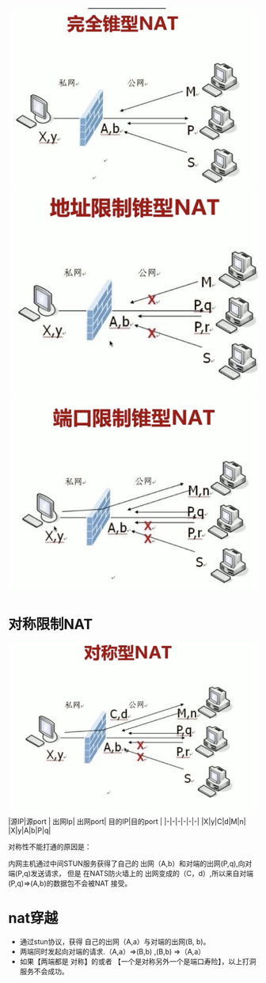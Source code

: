 
![Alt text](imgs/nat1.png)
![Alt text](imgs/nat2.png)
![Alt text](imgs/nat3.png)
# 对称限制NAT
![ss](imgs/nat4.png)
|源IP|源port | 出网Ip| 出网port| 目的IP|目的port | 
|-|-|-|-|-|-|
|X|y|C|d|M|n|
|X|y|A|b|P|q|

对称性不能打通的原因是：

内网主机通过中间STUN服务获得了自己的 出网（A,b）和对端的出网(P,q),向对端(P,q)发送请求，
但是 在NATS防火墙上的  出网变成的（C，d）,所以来自对端 (P,q)=>(A,b)的数据包不会被NAT
接受。

# nat穿越
- 通过stun协议，获得 自己的出网（A,a）与对端的出网(B, b)。
- 两端同时发起向对端的请求.（A,a）=>(B,b) ,(B,b) =>（A,a）
- 如果【两端都是 对称】的或者 【一个是对称另外一个是端口寿险】，以上打洞服务不会成功。